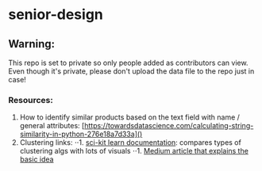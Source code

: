 # senior-design


## Warning:
This repo is set to private so only people added as contributors can view. Even though it's private, please don't upload the data file to the repo just in case!


### Resources:
1. How to identify similar products based on the text field with name / general attributes: [https://towardsdatascience.com/calculating-string-similarity-in-python-276e18a7d33a]()
1. Clustering links: 
⋅⋅1. [sci-kit learn documentation](https://scikit-learn.org/stable/modules/clustering.html): compares types of clustering algs with lots of visuals
⋅⋅1. [Medium article that explains the basic idea](https://towardsdatascience.com/machine-learning-algorithms-part-9-k-means-example-in-python-f2ad05ed5203)
